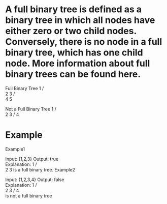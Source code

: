 # A full binary tree is defined as a binary tree in which all nodes have either zero or two child nodes. Conversely, there is no node in a full binary tree, which has one child node. More information about full binary trees can be found here.

Full Binary Tree
      1
     / \
    2   3
   / \
  4   5

Not a Full Binary Tree
      1
     / \
    2   3
   / 
  4   
# Example
Example1

Input: {1,2,3}
Output: true   
Explanation:
      1
     / \
    2   3
is a full binary tree.
Example2

Input: {1,2,3,4}
Output: false  
Explanation:
      1
     / \
    2   3
   / 
  4   
is not a full binary tree